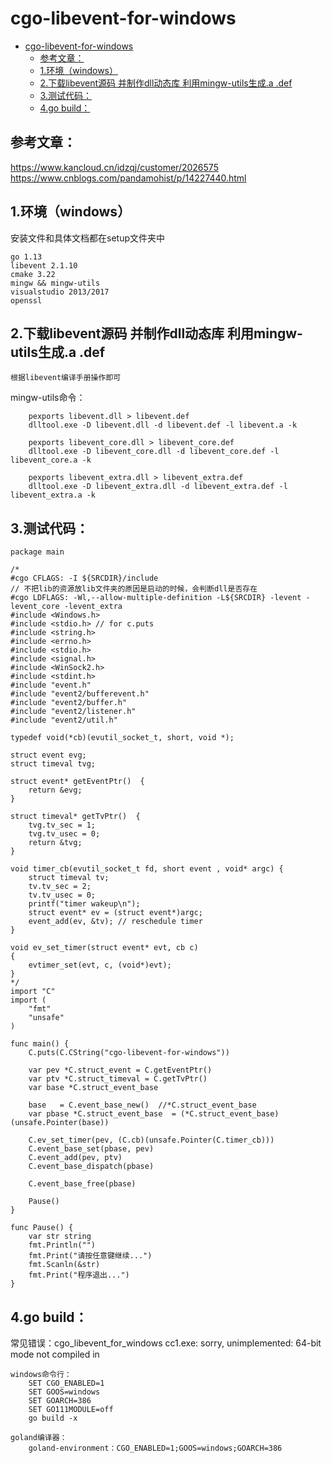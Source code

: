 # cgo-libevent-for-windows
- [cgo-libevent-for-windows](#cgo-libevent-for-windows)
	- [参考文章：](#参考文章)
	- [1.环境（windows）](#1环境windows)
	- [2.下载libevent源码 并制作dll动态库 利用mingw-utils生成.a .def](#2下载libevent源码-并制作dll动态库-利用mingw-utils生成a-def)
	- [3.测试代码：](#3测试代码)
	- [4.go build：](#4go-build)

## 参考文章：
https://www.kancloud.cn/idzqj/customer/2026575
https://www.cnblogs.com/pandamohist/p/14227440.html

## 1.环境（windows）
安装文件和具体文档都在setup文件夹中

    go 1.13
    libevent 2.1.10
    cmake 3.22
    mingw && mingw-utils
    visualstudio 2013/2017
    openssl

## 2.下载libevent源码 并制作dll动态库 利用mingw-utils生成.a .def
    根据libevent编译手册操作即可
    
mingw-utils命令：

        pexports libevent.dll > libevent.def
        dlltool.exe -D libevent.dll -d libevent.def -l libevent.a -k
        
        pexports libevent_core.dll > libevent_core.def
        dlltool.exe -D libevent_core.dll -d libevent_core.def -l libevent_core.a -k
        
        pexports libevent_extra.dll > libevent_extra.def
        dlltool.exe -D libevent_extra.dll -d libevent_extra.def -l libevent_extra.a -k
        
## 3.测试代码：
```
package main

/*
#cgo CFLAGS: -I ${SRCDIR}/include
// 不把lib的资源放lib文件夹的原因是启动的时候，会判断dll是否存在
#cgo LDFLAGS: -Wl,--allow-multiple-definition -L${SRCDIR} -levent -levent_core -levent_extra
#include <Windows.h>
#include <stdio.h> // for c.puts
#include <string.h>
#include <errno.h>
#include <stdio.h>
#include <signal.h>
#include <WinSock2.h>
#include <stdint.h>
#include "event.h"
#include "event2/bufferevent.h"
#include "event2/buffer.h"
#include "event2/listener.h"
#include "event2/util.h"

typedef void(*cb)(evutil_socket_t, short, void *);

struct event evg;
struct timeval tvg;

struct event* getEventPtr()  {
	return &evg;
}

struct timeval* getTvPtr()  {
	tvg.tv_sec = 1;
	tvg.tv_usec = 0;
	return &tvg;
}

void timer_cb(evutil_socket_t fd, short event , void* argc) {
	struct timeval tv;
	tv.tv_sec = 2;
	tv.tv_usec = 0;
	printf("timer wakeup\n");
	struct event* ev = (struct event*)argc;
	event_add(ev, &tv); // reschedule timer
}

void ev_set_timer(struct event* evt, cb c)
{
 	evtimer_set(evt, c, (void*)evt);
}
*/
import "C"
import (
	"fmt"
	"unsafe"
)

func main() {
	C.puts(C.CString("cgo-libevent-for-windows"))

	var pev *C.struct_event = C.getEventPtr()
	var ptv *C.struct_timeval = C.getTvPtr()
	var base *C.struct_event_base

	base   = C.event_base_new()  //*C.struct_event_base
	var pbase *C.struct_event_base  = (*C.struct_event_base)(unsafe.Pointer(base))

	C.ev_set_timer(pev, (C.cb)(unsafe.Pointer(C.timer_cb)))
	C.event_base_set(pbase, pev)
	C.event_add(pev, ptv)
	C.event_base_dispatch(pbase)

	C.event_base_free(pbase)

	Pause()
}

func Pause() {
	var str string
	fmt.Println("")
	fmt.Print("请按任意键继续...")
	fmt.Scanln(&str)
	fmt.Print("程序退出...")
}

```

## 4.go build：
常见错误：cgo_libevent_for_windows cc1.exe: sorry, unimplemented: 64-bit mode not compiled in

    windows命令行：
        SET CGO_ENABLED=1
        SET GOOS=windows
        SET GOARCH=386
        SET GO111MODULE=off
        go build -x
    
    goland编译器：
        goland-environment：CGO_ENABLED=1;GOOS=windows;GOARCH=386 